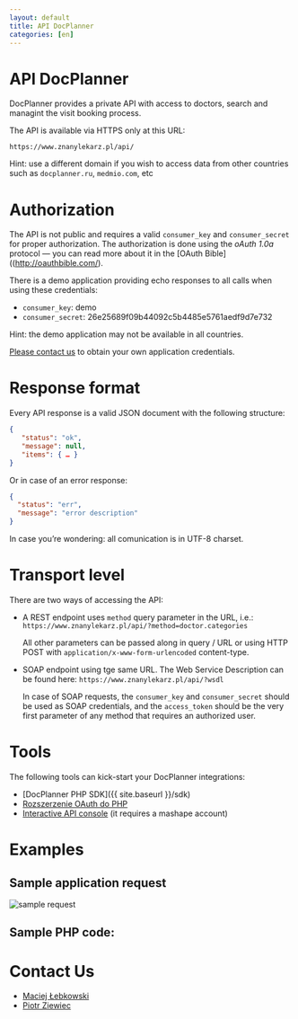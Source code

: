 ```yaml
---
layout: default
title: API DocPlanner
categories: [en]
---
```


API DocPlanner
==============

DocPlanner provides a private API with access to doctors, search and managint the visit booking process.

The API is available via HTTPS only at this URL:

    https://www.znanylekarz.pl/api/

Hint: use a different domain if you wish to access data from other countries such as `docplanner.ru`, `medmio.com`, etc

Authorization
=============

The API is not public and requires a valid `consumer_key` and `consumer_secret` for proper authorization. The authorization is done using the *oAuth 1.0a* protocol — you can read more about it in the [OAuth Bible]((http://oauthbible.com/).

There is a demo application providing echo responses to all calls when using these credentials:

 * `consumer_key`: demo
 * `consumer_secret`: 26e25689f09b44092c5b4485e5761aedf9d7e732

Hint: the demo application may not be available in all countries.

[Please contact us](#contact-us) to obtain your own application credentials.

Response format
===============

Every API response is a valid JSON document with the following structure:

```json
{
   "status": "ok",
   "message": null,
   "items": { … }
}
```

Or in case of an error response:

```json
{ 
  "status": "err",
  "message": "error description"
}
```

In case you’re wondering: all comunication is in UTF-8 charset.

Transport level
===============

There are two ways of accessing the API:

 * A REST endpoint uses `method` query parameter in the URL, i.e.: `https://www.znanylekarz.pl/api/?method=doctor.categories`
   
   All other parameters can be passed along in query / URL or using HTTP POST with `application/x-www-form-urlencoded` content-type.
   
 * SOAP endpoint using tge same URL. The Web Service Description can be found here: `https://www.znanylekarz.pl/api/?wsdl`
   
   In case of SOAP requests, the `consumer_key` and `consumer_secret` should be used as SOAP credentials, and the `access_token` should be the very first parameter of any method that requires an authorized user.

Tools
=====

The following tools can kick-start your DocPlanner integrations:

 * [DocPlanner PHP SDK]({{ site.baseurl }}/sdk)
 * [Rozszerzenie OAuth do PHP](http://php.net/oauth)
 * [Interactive API console][mashape] (it requires a mashape account)

Examples
========

Sample application request
--------------------------

![sample request](http://note.io/1atrZQv)

Sample PHP code:
----------------

<script src="https://gist.github.com/mlebkowski/5047385.js"></script>

Contact Us
==========

 * [Maciej Łebkowski](mailto:maciej.lebkowski@docplanner.com)
 * [Piotr Ziewiec](mailto:piotr.ziewiec@docplanner.com)

[mashape]: https://www.mashape.com/mlebkowski/docplanner